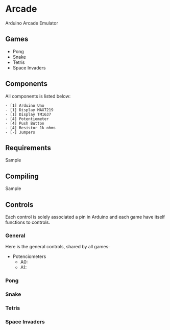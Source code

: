 # Arcade

Arduino Arcade Emulator

## Games

- Pong
- Snake
- Tetris
- Space Invaders

## Components

All components is listed below:

```
- [1] Arduino Uno
- [1] Display MAX7219
- [1] Display TM1637
- [4] Potentiometer
- [4] Push Button
- [4] Resistor 1k ohms
- [-] Jumpers
```

## Requirements

Sample

## Compiling

Sample

## Controls

Each control is solely associated a pin in Arduino and each game have itself functions to controls.

### General

Here is the general controls, shared by all games:

- Potenciometers
  - A0:
  - A1:

### Pong
### Snake
### Tetris
### Space Invaders
